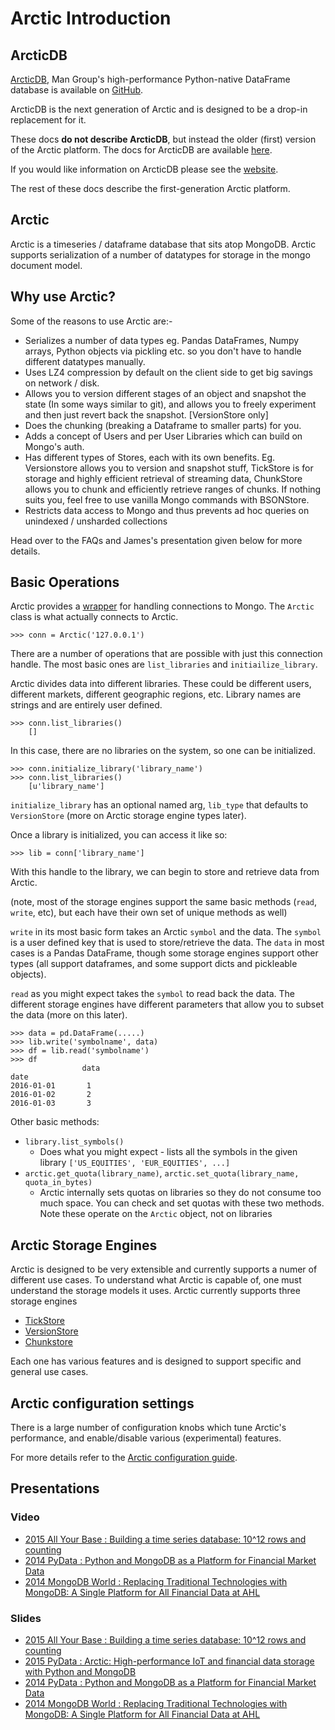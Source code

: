 # Arctic Introduction

## ArcticDB

[ArcticDB](https://www.man.com/man-group-brings-powerful-dataframe-database-product-arcticdb-to-market-with-bloomberg), Man Group's high-performance Python-native
DataFrame database is available on [GitHub](https://github.com/man-group/arcticdb).

ArcticDB is the next generation of Arctic and is designed to be a drop-in replacement for it.

These docs **do not describe ArcticDB**, but instead the older (first) version of the Arctic platform.
The docs for ArcticDB are available [here](docs.arcticdb.io).

If you would like information on ArcticDB please see the [website](arcticdb.io).

The rest of these docs describe the first-generation Arctic platform.

## Arctic

Arctic is a timeseries / dataframe database that sits atop MongoDB. Arctic supports serialization of a number of datatypes for storage in the mongo document model.

## Why use Arctic? 

Some of the reasons to use Arctic are:-

* Serializes a number of data types eg. Pandas DataFrames, Numpy arrays, Python objects via pickling etc. so you don't have to handle different datatypes manually. 
* Uses LZ4 compression by default on the client side to get big savings on network / disk.  
* Allows you to version different stages of an object and snapshot the state (In some ways similar to git), and allows you to freely experiment and then just revert back the snapshot. [VersionStore only] 
* Does the chunking (breaking a Dataframe to smaller parts) for you. 
* Adds a concept of Users and per User Libraries which can build on Mongo's auth. 
* Has different types of Stores, each with its own benefits. Eg. Versionstore allows you to version and snapshot stuff, TickStore is for storage and highly efficient retrieval of streaming data, ChunkStore allows you to chunk and efficiently retrieve ranges of chunks. If nothing suits you, feel free to use vanilla Mongo commands with BSONStore.
* Restricts data access to Mongo and thus prevents ad hoc queries on unindexed / unsharded collections

Head over to the FAQs and James's presentation given below for more details. 

## Basic Operations

Arctic provides a [wrapper](../arctic/arctic.py) for handling connections to Mongo. The `Arctic` class is what actually connects to Arctic.

```
>>> conn = Arctic('127.0.0.1')
```

There are a number of operations that are possible with just this connection handle. The most basic ones are `list_libraries` and `initiailize_library`.

Arctic divides data into different libraries. These could be different users, different markets, different geographic regions, etc. Library names are strings and are entirely user defined.

```
>>> conn.list_libraries()
    []
```

In this case, there are no libraries on the system, so one can be initialized.

```
>>> conn.initialize_library('library_name')
>>> conn.list_libraries()
    [u'library_name']
```

`initialize_library` has an optional named arg, `lib_type` that defaults to `VersionStore` (more on Arctic storage engine types later).

Once a library is initialized, you can access it like so:

```
>>> lib = conn['library_name']
```

With this handle to the library, we can begin to store and retrieve data from Arctic.

(note, most of the storage engines support the same basic methods (`read`, `write`, etc), but each have their own set of unique methods as well)

`write` in its most basic form takes an Arctic `symbol` and the data. The `symbol` is a user defined key that is used to store/retrieve the data. The `data` in most cases is a Pandas DataFrame, though some storage engines support other types (all support dataframes, and some support dicts and pickleable objects).

`read` as you might expect takes the `symbol` to read back the data. The different storage engines have different parameters that allow you to subset the data (more on this later).

```
>>> data = pd.DataFrame(.....)
>>> lib.write('symbolname', data)
>>> df = lib.read('symbolname')
>>> df
                data
date
2016-01-01       1
2016-01-02       2
2016-01-03       3
```


Other basic methods:

* `library.list_symbols()`
    - Does what you might expect - lists all the symbols in the given library
```['US_EQUITIES', 'EUR_EQUITIES', ...]```
* `arctic.get_quota(library_name)`, `arctic.set_quota(library_name, quota_in_bytes)`
   - Arctic internally sets quotas on libraries so they do not consume too much space.    You can check and set quotas with these two methods. Note these operate on the       `Arctic` object, not on libraries


## Arctic Storage Engines

Arctic is designed to be very extensible and currently supports a numer of different use cases. To understand what Arctic is capable of, one must understand the storage models it uses. Arctic currently supports three storage engines

* [TickStore](tickstore.md)
* [VersionStore](versionstore.md)
* [Chunkstore](chunkstore.md)

Each one has various features and is designed to support specific and general use cases.


## Arctic configuration settings

There is a large number of configuration knobs which tune Arctic's performance, and enable/disable various (experimental) features.

For more details refer to the [Arctic configuration guide](configuration.md).

## Presentations

### Video

- [2015 All Your Base : Building a time series database: 10^12 rows and counting](https://vimeo.com/album/3660528/video/145842301)
- [2014 PyData : Python and MongoDB as a Platform for Financial Market Data](https://www.youtube.com/watch?v=FVyIxdxsyok)
- [2014 MongoDB World : Replacing Traditional Technologies with MongoDB: A Single Platform for All Financial Data at AHL](https://www.mongodb.com/presentations/replacing-traditional-technologies-mongodb-single-platform-all-financial-data-ahl)

### Slides

- [2015 All Your Base : Building a time series database: 10^12 rows and counting](http://www.slideshare.net/JamesBlackburn1/building-a-time-series-database?ref=http://lanyrd.com/2015/all-your-base/sdrydc/)
- [2015 PyData : Arctic: High-performance IoT and financial data storage with Python and MongoDB](http://www.slideshare.net/JamesBlackburn1/2015-pydata-highperformance-iot-and-financial-data-storage-with-python-and-mongodb)
- [2014 PyData : Python and MongoDB as a Platform for Financial Market Data](http://www.slideshare.net/JamesBlackburn1/mongodb-and-python-as-a-market-data-platform)
- [2014 MongoDB World : Replacing Traditional Technologies with MongoDB: A Single Platform for All Financial Data at AHL](http://www.slideshare.net/mongodb/replacing-traditional-technologies-with-mongodb-a-single-platform-for-all-financial-data-at-ahl?ref=https://www.mongodb.com/presentations/replacing-traditional-technologies-mongodb-single-platform-all-financial-data-ahl)
